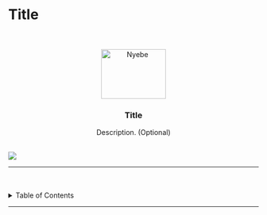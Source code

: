 # Title

<a name="readme-top"/>

<br/>

<br />
<div align="center">
  <a href="https://github.com/zyx-0314/">
  <!-- Logo or Image -->
    <img src="../../docs/nyebe_white.png" alt="Nyebe" width="130" height="100">
  </a>

  <h3 align="center">Title</h3>
</div>
<div align="center">
  Description. (Optional)
</div>

<br />

![](https://visit-counter.vercel.app/counter.png?page=zyx-0314/Github-Git-Guide)

---

<br />
<br />

<details>
  <summary>Table of Contents</summary>
  <ol>
    <li>
      <a href="#single-layer">Single Layer </a>
    </li>
    <li>
      <a href="#multiple-layer">Multiple Layer</a>
      <ol>
        <li>
          <a href="#sublayer-1">Sub-Layer 1</a>
        </li>
        <li>
          <a href="#sublayer-2">Sub-Layer 2</a>
        </li>
      </ol>
    </li>
  </ol>
</details>

---